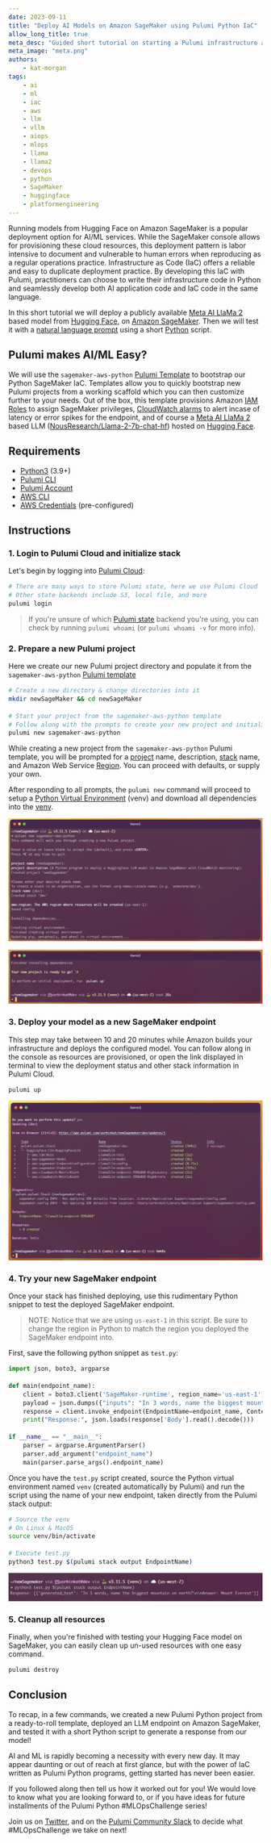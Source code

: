 ```yaml
---
date: 2023-09-11
title: "Deploy AI Models on Amazon SageMaker using Pulumi Python IaC"
allow_long_title: true
meta_desc: "Guided short tutorial on starting a Pulumi infrastructure as code project to deploy Hugging Face LLMs on Amazon SageMaker machine learning platform with Python"
meta_image: "meta.png"
authors:
    - kat-morgan
tags:
    - ai
    - ml
    - iac
    - aws
    - llm
    - vllm
    - aiops
    - mlops
    - llama
    - llama2
    - devops
    - python
    - SageMaker
    - huggingface
    - platformengineering
---
```


[Pulumi CLI]:/docs/install/
[Pulumi Account]:https://app.pulumi.com/signup
[Pulumi Template]:/blog/how-to-create-and-share-a-pulumi-template
[Pulumi Templates]:/blog/how-to-create-and-share-a-pulumi-template
[Pulumi Python]:https://www.pulumi.com/docs/reference/pkg/python/pulumi
[Infrastructure as Code]:https://www.pulumi.com/what-is/what-is-infrastructure-as-code
[IaC]:https://www.pulumi.com/what-is/what-is-infrastructure-as-code
[IAM Roles]:/registry/packages/aws/api-docs/iam/role
[Amazon SageMaker Model Endpoint]:/registry/packages/aws/api-docs/SageMaker/model
[CloudWatch alarms]:/registry/packages/aws/api-docs/cloudwatch/metricalarm
[Pulumi project and stack]:/docs/using-pulumi/organizing-projects-stacks/
[Pulumi Cloud]:https://www.pulumi.com/product/pulumi-cloud
[Pulumi state]:https://www.pulumi.com/docs/concepts/state
[Python Virtual Environment]:/docs/languages-sdks/python/#virtual-environments
[venv]:/docs/languages-sdks/python/#virtual-environments

[Python]:https://www.python.org
[Python3]:https://www.python.org/downloads
[natural language prompt]:https://en.wikipedia.org/wiki/Prompt_engineering
[Meta AI LlaMa 2]:https://ai.meta.com/llama
[Hugging Face]:https://huggingface.co
[NousResearch/Llama-2-7b-chat-hf]:https://huggingface.co/NousResearch/Llama-2-7b-chat-hf
[AWS CLI]:https://docs.aws.amazon.com/cli/latest/userguide/getting-started-install.html
[AWS Credentials]:https://docs.aws.amazon.com/cli/latest/userguide/cli-chap-authentication.html
[Amazon SageMaker]:https://aws.amazon.com/pm/SageMaker
[tremendous value]:https://blogs.nvidia.com/blog/2023/01/26/what-are-large-language-models-used-for
[Large Language Models]:https://en.wikipedia.org/wiki/Large_language_model
[LLM]:https://en.wikipedia.org/wiki/Large_language_model

Running models from Hugging Face on Amazon SageMaker is a popular deployment option for AI/ML services. While the SageMaker console allows for provisioning these cloud resources, this deployment pattern is labor intensive to document and vulnerable to human errors when reproducing as a regular operations practice. Infrastructure as Code (IaC) offers a reliable and easy to duplicate deployment practice. By developing this IaC with Pulumi, practitioners can choose to write their infrastructure code in Python and seamlessly develop both AI application code and IaC code in the same language.

In this short tutorial we will deploy a publicly available [Meta AI LlaMa 2] based model from [Hugging Face], on [Amazon SageMaker]. Then we will test it with a [natural language prompt] using a short [Python] script.

## Pulumi makes AI/ML Easy?

We will use the `sagemaker-aws-python` [Pulumi Template] to bootstrap our Python SageMaker IaC. Templates allow you to quickly bootstrap new Pulumi projects from a working scaffold which you can then customize further to your needs. Out of the box, this template provisions Amazon [IAM Roles] to assign SageMaker privileges, [CloudWatch alarms] to alert incase of latency or error spikes for the endpoint, and of course a [Meta AI LlaMa 2] based LLM ([NousResearch/Llama-2-7b-chat-hf]) hosted on [Hugging Face].

## Requirements

* [Python3] (3.9+)
* [Pulumi CLI]
* [Pulumi Account]
* [AWS CLI]
* [AWS Credentials] (pre-configured)

## Instructions

### 1. Login to Pulumi Cloud and initialize stack

Let's begin by logging into [Pulumi Cloud]:

```bash
# There are many ways to store Pulumi state, here we use Pulumi Cloud
# Other state backends include S3, local file, and more
pulumi login
```

> If you're unsure of which [Pulumi state] backend you're using, you can check by running `pulumi whoami` (or `pulumi whoami -v` for more info).

### 2. Prepare a new Pulumi project

Here we create our new Pulumi project directory and populate it from the `sagemaker-aws-python` [Pulumi template](https://github.com/pulumi/templates)

```bash
# Create a new directory & change directories into it
mkdir newSageMaker && cd newSageMaker

# Start your project from the sagemaker-aws-python template
# Follow along with the prompts to create your new project and initialize a stack
pulumi new sagemaker-aws-python
```

While creating a new project from the `sagemaker-aws-python` Pulumi template, you will be prompted for a [project](https://www.pulumi.com/docs/concepts/projects/) name, description, [stack](https://www.pulumi.com/docs/concepts/stack/) name, and Amazon Web Service [Region](https://aws.amazon.com/about-aws/global-infrastructure/regions_az/). You can proceed with defaults, or supply your own.

After responding to all prompts, the `pulumi new` command will proceed to setup a [Python Virtual Environment] (venv) and download all dependencies into the [venv].

![pulumi new template command](pulumi-new-sagemaker-template-and-stack.png)

![Pulumi new project ready to go message](pulumi-new-project-ready-to-go.png)

### 3. Deploy your model as a new SageMaker endpoint

This step may take between 10 and 20 minutes while Amazon builds your infrastructure and deploys the configured model. You can follow along in the console as resources are provisioned, or open the link displayed in terminal to view the deployment status and other stack information in Pulumi Cloud.

```bash
pulumi up
```

![Screenshot of iTerm2 displaying the resulting stack output after deploying the base sagemaker-aws-python Pulumi template](pulumi-up-sagemaker-endpoint.png)

### 4. Try your new SageMaker endpoint

Once your stack has finished deploying, use this rudimentary Python snippet to test the deployed SageMaker endpoint.

> NOTE: Notice that we are using `us-east-1` in this script. Be sure to change the region in Python to match the region you deployed the SageMaker endpoint into.

First, save the following python snippet as `test.py`:

```python
import json, boto3, argparse

def main(endpoint_name):
    client = boto3.client('SageMaker-runtime', region_name='us-east-1')
    payload = json.dumps({"inputs": "In 3 words, name the biggest mountain on earth?"})
    response = client.invoke_endpoint(EndpointName=endpoint_name, ContentType="application/json", Body=payload)
    print("Response:", json.loads(response['Body'].read().decode()))

if __name__ == "__main__":
    parser = argparse.ArgumentParser()
    parser.add_argument("endpoint_name")
    main(parser.parse_args().endpoint_name)
```

Once you have the `test.py` script created, source the Python virtual environment named `venv` (created automatically by Pulumi) and run the script using the name of your new endpoint, taken directly from the Pulumi stack output:

```bash
# Source the venv
# On Linux & MacOS
source venv/bin/activate

# Execute test.py
python3 test.py $(pulumi stack output EndpointName)
```

![Screenshot of executing test.py in terminal to generate a response to the question "what is the biggest mountain on earth?"](sagemaker-test-py.png)

### 5. Cleanup all resources

Finally, when you're finished with testing your Hugging Face model on SageMaker, you can easily clean up un-used resources with one easy command.

```bash
pulumi destroy
```

## Conclusion

To recap, in a few commands, we created a new Pulumi Python project from a ready-to-roll template, deployed an LLM endpoint on Amazon SageMaker, and tested it with a short Python script to generate a response from our model!

AI and ML is rapidly becoming a necessity with every new day. It may appear daunting or out of reach at first glance, but with the power of IaC written as Pulumi Python programs, getting started has never been easier.

If you followed along then tell us how it worked out for you! We would love to know what you are looking forward to, or if you have ideas for future installments of the Pulumi Python #MLOpsChallenge series!

Join us on [Twitter](https://twitter.com/pulumicorp), and on the [Pulumi Community Slack](https://slack.pulumi.com) to decide what #MLOpsChallenge we take on next!